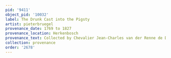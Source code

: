 ```yaml
---
pid: '9411'
object_pid: '10032'
label: The Drunk Cast into the Pigsty
artist: pieterbruegel
provenance_date: 1769 to 1827
provenance_location: Herkenbosch
provenance_text: Collected by Chevalier Jean-Charles van der Renne de Daelenbroeck
collection: provenance
order: '2678'
---
```

